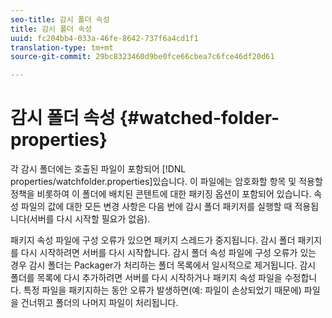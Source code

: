 ```yaml
---
seo-title: 감시 폴더 속성
title: 감시 폴더 속성
uuid: fc204bb4-033a-46fe-8642-737f6a4cd1f1
translation-type: tm+mt
source-git-commit: 29bc8323460d9be0fce66cbea7c6fce46df20d61

---
```



# 감시 폴더 속성 {#watched-folder-properties}

각 감시 폴더에는 호출된 파일이 포함되어 [!DNL properties/watchfolder.properties]있습니다. 이 파일에는 암호화할 항목 및 적용할 정책을 비롯하여 이 폴더에 배치된 콘텐트에 대한 패키징 옵션이 포함되어 있습니다. 속성 파일의 값에 대한 모든 변경 사항은 다음 번에 감시 폴더 패키저를 실행할 때 적용됩니다(서버를 다시 시작할 필요가 없음).

패키지 속성 파일에 구성 오류가 있으면 패키지 스레드가 중지됩니다. 감시 폴더 패키지를 다시 시작하려면 서버를 다시 시작합니다. 감시 폴더 속성 파일에 구성 오류가 있는 경우 감시 폴더는 Packager가 처리하는 폴더 목록에서 일시적으로 제거됩니다. 감시 폴더를 목록에 다시 추가하려면 서버를 다시 시작하거나 패키지 속성 파일을 수정합니다. 특정 파일을 패키지하는 동안 오류가 발생하면(예: 파일이 손상되었기 때문에) 파일을 건너뛰고 폴더의 나머지 파일이 처리됩니다.
